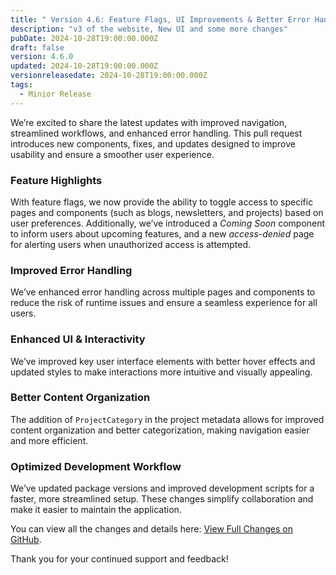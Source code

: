 ```yaml
---
title: " Version 4.6: Feature Flags, UI Improvements & Better Error Handling"
description: "v3 of the website, New UI and some more changes"
pubDate: 2024-10-28T19:00:00.000Z
draft: false
version: 4.6.0
updated: 2024-10-28T19:00:00.000Z
versionreleasedate: 2024-10-28T19:00:00.000Z
tags:
  - Minior Release
---
```


We’re excited to share the latest updates with improved navigation, streamlined workflows, and enhanced error handling. This pull request introduces new components, fixes, and updates designed to improve usability and ensure a smoother user experience.

### Feature Highlights

With feature flags, we now provide the ability to toggle access to specific pages and components (such as blogs, newsletters, and projects) based on user preferences. Additionally, we’ve introduced a _Coming Soon_ component to inform users about upcoming features, and a new _access-denied_ page for alerting users when unauthorized access is attempted.

### Improved Error Handling

We’ve enhanced error handling across multiple pages and components to reduce the risk of runtime issues and ensure a seamless experience for all users.

### Enhanced UI & Interactivity

We’ve improved key user interface elements with better hover effects and updated styles to make interactions more intuitive and visually appealing.

### Better Content Organization

The addition of `ProjectCategory` in the project metadata allows for improved content organization and better categorization, making navigation easier and more efficient.

### Optimized Development Workflow

We’ve updated package versions and improved development scripts for a faster, more streamlined setup. These changes simplify collaboration and make it easier to maintain the application.

You can view all the changes and details here: [View Full Changes on GitHub](https://github.com/rafay99-epic/Astro-Portfolio-Blog/pull/61).

Thank you for your continued support and feedback!
